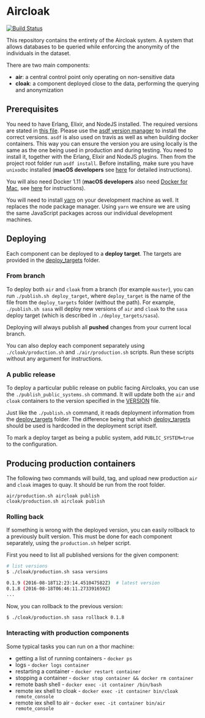 Aircloak
========

[![Build
Status](https://travis-ci.com/Aircloak/aircloak.svg?token=SwtqZyez24jMwX5xQx9U&branch=develop)](https://magnum.travis-ci.com/Aircloak/aircloak)

This repository contains the entirety of the Aircloak system.
A system that allows databases to be queried while enforcing
the anonymity of the individuals in the dataset.

There are two main components:

- __air__: a central control point only operating on non-sensitive data
- __cloak__: a component deployed close to the data, performing the querying and anonymization

## Prerequisites

You need to have Erlang, Elixir, and NodeJS installed. The required versions are stated in [this file](.tool-versions).
Please use the [asdf version manager](https://github.com/asdf-vm/asdf) to install the correct versions. `asdf` is also
used on travis as well as when building docker containers.
This way you can ensure the version you are using locally is the same as the one being used in production and during testing.
You need to install it, together with the Erlang, Elixir and NodeJS plugins. Then from the project root folder run `asdf install`.
Before installing, make sure you have `unixodbc` installed (__macOS developers__ see [here](./cloak/osx_erlang_with_odbc.md) for detailed instructions).

You will also need Docker 1.11 (__macOS developers__ also need [Docker for Mac](https://docs.docker.com/docker-for-mac/), see [here](./macos_docker.md) for instructions).

You will need to install [yarn](https://yarnpkg.com/en/docs/install) on your development machine as well.
It replaces the node package manager. Using `yarn` we ensure we are using the same JavaScript packages
across our individual development machines.

## Deploying

Each component can be deployed to a __deploy target__. The targets are provided in the [deploy_targets](./deploy_targets) folder.

### From branch

To deploy both `air` and `cloak` from a branch (for example `master`), you can run `./publish.sh deploy_target`, where `deploy_target` is the name of the file from the `deploy_targets` folder (without the path). For example, `./publish.sh sasa` will deploy new versions of `air` and `cloak` to the `sasa` deploy target (which is described in `./deploy_targets/sasa`).

Deploying will always publish all __pushed__ changes from your current local branch.

You can also deploy each component separately using `./cloak/production.sh` and `./air/production.sh` scripts. Run these scripts without any argument for instructions.

### A public release

To deploy a particular public release on public facing Aircloaks, you can use the `./publish_public_systems.sh` command.
It will update both the `air` and `cloak` containers to the version specified in the [VERSION](./VERSION) file.

Just like the `./publish.sh` command, it reads deployment information from the [deploy_targets](./deploy_targets) folder. The difference
being that which [deploy_targets](./deploy_targets) should be used is hardcoded in the deployment script itself.

To mark a deploy target as being a public system, add `PUBLIC_SYSTEM=true` to the configuration.

## Producing production containers

The following two commands will build, tag, and upload new production `air` and `cloak` images to quay. It should be run from the root folder.

```
air/production.sh aircloak publish
cloak/production.sh aircloak publish
```

### Rolling back

If something is wrong with the deployed version, you can easily rollback to a previously built version. This must be done for each component separately, using the `production.sh` helper script.

First you need to list all published versions for the given component:

```bash
# list versions
$ ./cloak/production.sh sasa versions

0.1.9 (2016-08-18T12:23:14.451047582Z)  # latest version
0.1.8 (2016-08-18T06:46:11.273391659Z)
...
```

Now, you can rollback to the previous version:

```bash
$ ./cloak/production.sh sasa rollback 0.1.8
```

### Interacting with production components

Some typical tasks you can run on a thor machine:

- getting a list of running containers - `docker ps`
- logs - `docker logs container`
- restarting a container - `docker restart container`
- stopping a container - `docker stop container && docker rm container`
- remote bash shell - `docker exec -it container /bin/bash`
- remote iex shell to cloak - `docker exec -it container bin/cloak remote_console`
- remote iex shell to air - `docker exec -it container bin/air remote_console`
